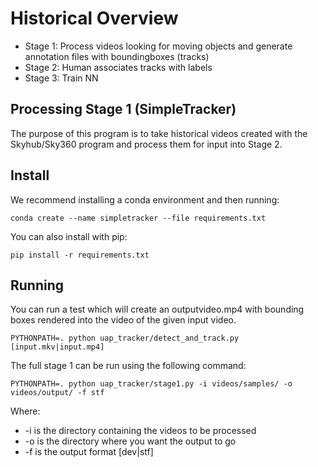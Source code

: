 # Historical Overview

* Stage 1: Process videos looking for moving objects and generate annotation files with boundingboxes (tracks)
* Stage 2: Human associates tracks with labels
* Stage 3: Train NN

## Processing Stage 1 (SimpleTracker)

The purpose of this program is to take historical videos created with the Skyhub/Sky360 program and process them for input into Stage 2.


## Install

We recommend installing a conda environment and then running:

```conda create --name simpletracker --file requirements.txt```

You can also install with pip:

```pip install -r requirements.txt```

## Running

You can run a test which will create an outputvideo.mp4 with bounding boxes rendered into the video of the given input video.

```PYTHONPATH=. python uap_tracker/detect_and_track.py [input.mkv|input.mp4]```

The full stage 1 can be run using the following command:

```PYTHONPATH=. python uap_tracker/stage1.py -i videos/samples/ -o videos/output/ -f stf```

Where:

* -i is the directory containing the videos to be processed
* -o is the directory where you want the output to go
* -f is the output format [dev|stf]


